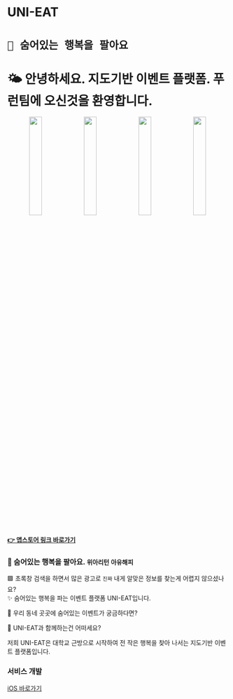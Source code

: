 # UNI-EAT

# `🥰 숨어있는 행복을 팔아요`

# 🌤 안녕하세요. 지도기반 이벤트 플랫폼. 푸런팀에 오신것을 환영합니다.

<p align="center">
 <img src="https://user-images.githubusercontent.com/53509789/187067150-1cf03a36-99d7-4a91-a204-4c72bd327fdd.png" width="24%"/>
 <img src="https://user-images.githubusercontent.com/53509789/187067158-65996299-3ac4-4fff-80ec-279f9a7e07ec.png" width="24%"/>
 <img src="https://user-images.githubusercontent.com/53509789/187067169-5860679b-2487-47a4-880f-39618ffc24a1.png" width="24%"/>
 <img src="https://user-images.githubusercontent.com/53509789/187067179-736f77e2-5d4f-4149-8222-bbc34e2302e4.png" width="24%"/>
</p>

#### [👉 앱스토어 링크 바로가기](https://apps.apple.com/kr/app/uni-eat/id1642037820)

### 🥰 숨어있는 행복을 팔아요. `위아리턴` `아유해피`

 🟩 초록창 검색을 하면서 많은 광고로 `진짜` 내게 알맞은 정보를 찾는게 어렵지 않으셨나요? <br>
 ✨ 숨어있는 행복을 파는 이벤트 플랫폼 UNI-EAT입니다. <br>
 
 💭 우리 동네 곳곳에 숨어있는 이벤트가 궁금하다면? <br>
 
 🌈 UNI-EAT과 함께하는건 어떠세요? <br>
 
 저희 UNI-EAT은 대학교 근방으로 시작하여 전 작은 행복을 찾아 나서는 지도기반 이벤트 플랫폼입니다. <br>
 
 ### 서비스 개발
 [iOS 바로가기](https://github.com/FooRun-EatDa/foorun-app-ios) <br>
 

